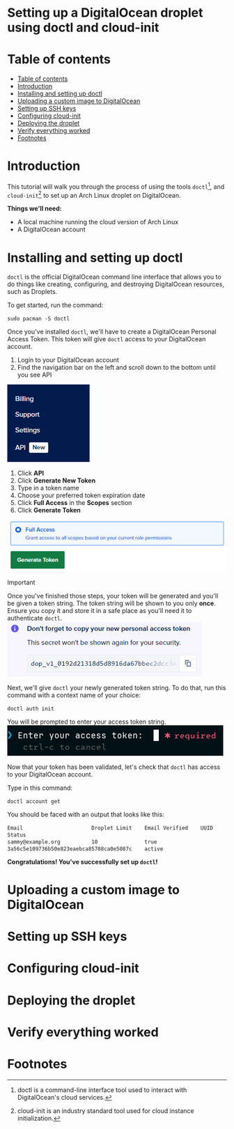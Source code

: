 # Setting up a DigitalOcean droplet using doctl and cloud-init

# Table of contents
- [Table of contents](#table-of-contents)
- [Introduction](#introduction)
- [Installing and setting up doctl](#installing-and-setting-up-doctl)
- [Uploading a custom image to DigitalOcean](#uploading-a-custom-image-to-digitalocean)
- [Setting up SSH keys](#setting-up-ssh-keys)
- [Configuring cloud-init](#configuring-cloud-init)
- [Deploying the droplet](#deploying-the-droplet)
- [Verify everything worked](#verify-everything-worked)
- [Footnotes](#footnotes)

# Introduction
This tutorial will walk you through the process of using the tools `doctl`[^1], and `cloud-init`[^2] to set up an Arch Linux droplet on DigitalOcean. 

**Things we'll need:**
- A local machine running the cloud version of Arch Linux
- A DigitalOcean account

# Installing and setting up doctl
`doctl` is the official DigitalOcean command line interface that allows you to do things like creating, configuring, and destroying DigitalOcean resources, such as Droplets. 

To get started, run the command:
```
sudo pacman -S doctl
```
Once you've installed `doctl`, we'll have to create a DigitalOcean Personal Access Token. This token will give `doctl` access to your DigitalOcean account.

1. Login to your DigitalOcean account
2. Find the navigation bar on the left and scroll down to the bottom until you see API

![screenshot of DigitalOcean navigatin bar pointing to API link](./assets/API.png)
1. Click **API**
2. Click **Generate New Token**
3. Type in a token name
4. Choose your preferred token expiration date
5. Click **Full Access** in the **Scopes** section
6. Click **Generate Token**

![Screenshot of DigitalOcean generate token](./assets/Token.png)

>[!IMPORTANT]
>Once you've finished those steps, your token will be generated and you'll be given a token string. The token string will be shown to you only **once**. Ensure you copy it and store it in a safe place as you'll need it to authenticate `doctl`.
![Screenshot of token string](/assets/token_string.png)

Next, we'll give `doctl` your newly generated token string. To do that, run this command with a context name of your choice:
```
doctl auth init
```
You will be prompted to enter your access token string.
![Screenshot of token prompt in terminal](/assets/token_prompt.png)

Now that your token has been validated, let's check that `doctl` has access to your DigitalOcean account.

Type in this command:
```
doctl account get
```
You should be faced with an output that looks like this:
```
Email                      Droplet Limit    Email Verified    UUID                                        Status
sammy@example.org          10               true              3a56c5e109736b50e823eaebca85708ca0e5087c    active
```
**Congratulations! You've successfully set up `doctl`!**

# Uploading a custom image to DigitalOcean

# Setting up SSH keys

# Configuring cloud-init

# Deploying the droplet

# Verify everything worked

# Footnotes
[^1]: doctl is a command-line interface tool used to interact with DigitalOcean's cloud services.
[^2]: cloud-init is an industry standard tool used for cloud instance initialization. 